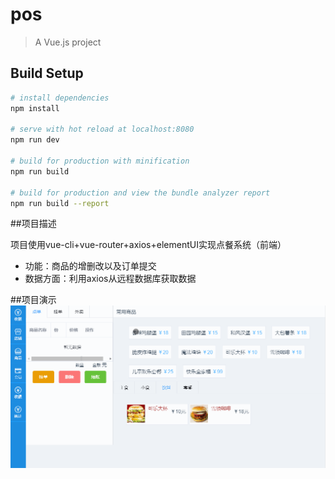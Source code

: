 # pos

> A Vue.js project

## Build Setup

``` bash
# install dependencies
npm install

# serve with hot reload at localhost:8080
npm run dev

# build for production with minification
npm run build

# build for production and view the bundle analyzer report
npm run build --report
```

##项目描述

项目使用vue-cli+vue-router+axios+elementUI实现点餐系统（前端）

- 功能：商品的增删改以及订单提交
- 数据方面：利用axios从远程数据库获取数据
 
##项目演示
![](https://github.com/fenglin-pan/Pos-system/blob/master/pos.gif)
